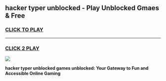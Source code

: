 
## hacker typer unblocked - Play Unblocked Gmaes & Free
<h3>
<a href="https://news.freeplayer.one?title=hacker_typer_unblocked&ref=16F">CLICK TO PLAY</a></h3>
<hr>

<h3>
<a href="https://news.freeplayer.one?title=hacker_typer_unblocked&ref=16F">CLICK 2 PLAY</a>
  
</h3>

<a href="https://news.freeplayer.one?title=hacker_typer_unblocked&ref=16F/"><img src="https://clearcache.store/games.png"></a>


**hacker typer unblocked games unblocked: Your Gateway to Fun and Accessible Online Gaming**

